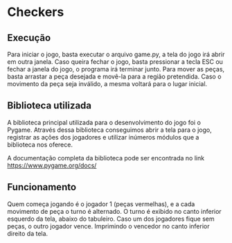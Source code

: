 # Checkers

## Execução

Para iniciar o jogo, basta executar o arquivo game.py, a tela do jogo irá abrir em outra janela.
Caso queira fechar o jogo, basta pressionar a tecla ESC ou fechar a janela do jogo, o programa irá terminar junto.
Para mover as peças, basta arrastar a peça desejada e movê-la para a região pretendida. Caso o movimento da peça seja inválido, a mesma voltará para o lugar inicial.

## Biblioteca utilizada

A biblioteca principal utilizada para o desenvolvimento do jogo foi o Pygame. Através dessa biblioteca conseguimos abrir a tela para o jogo, registrar as ações dos jogadores e utilizar inúmeros módulos que a biblioteca nos oferece.

A documentação completa da biblioteca pode ser encontrada no link https://www.pygame.org/docs/

## Funcionamento 

Quem começa jogando é o jogador 1 (peças vermelhas), e a cada movimento de peça o turno é alternado.
O turno é exibido no canto inferior esquerdo da tela, abaixo do tabuleiro.
Caso um dos jogadores fique sem peças, o outro jogador vence. Imprimindo o vencedor no canto inferior direito da tela.
